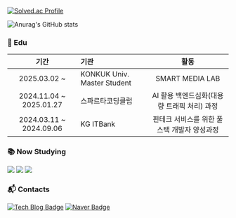 [![Solved.ac Profile](http://mazassumnida.wtf/api/v2/generate_badge?boj=joke99)](https://solved.ac/joke99/)

![Anurag's GitHub stats](https://github-readme-stats.vercel.app/api?username=Hxxseung&show_icons=true&theme=transparent)

<h3>📘 Edu </h3>

|기간|기관|활동|
|:-:|:-|:-:|
2025.03.02 ~ |  KONKUK Univ. Master Student | SMART MEDIA LAB | AI <br>
2024.11.04 ~ 2025.01.27 | 스파르타코딩클럽 | AI 활용 백엔드심화(대용량 트래픽 처리) 과정 <br>
2024.03.11 ~ 2024.09.06 | KG ITBank | 핀테크 서비스를 위한 풀스택 개발자 양성과정 

<h3>📚 Now Studying </h3>
<div>
<img src="https://img.shields.io/badge/java-007396?style=flat-square&logo=java&logoColor=white"/>
<img src="https://img.shields.io/badge/Spring-6DB33F?style=flat-square&logo=Spring&logoColor=white"/>
<img src="https://img.shields.io/badge/Python-3776AB?style=flat-square&logo=Python&logoColor=white"/>
</div>


<h3> 📬 Contacts </h3>
<div>
  
[![Tech Blog Badge](http://img.shields.io/badge/-Tech%20blog-black?style=flat-square&logo=github&link=https://dev-heesxxung.tistory.com/)](https://dev-heesxxung.tistory.com/)
[![Naver Badge](https://img.shields.io/badge/Naver-03C75A?style=flat-square&logo=Naver&logoColor=white&link=mailto:soaorsith2@naver.com)](mailto:soaorsith2@naver.com)

</div>
